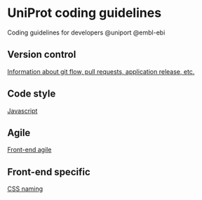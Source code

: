 # UniProt coding guidelines
Coding guidelines for developers @uniport @embl-ebi

## Version control
[Information about git flow, pull requests, application release, etc.](Version_control.md)

## Code style
[Javascript](Javascript_code_style.md)

## Agile
[Front-end agile](FrontEnd_Agile.md)

## Front-end specific
[CSS naming](Css_naming.md)
